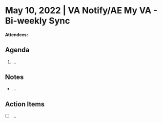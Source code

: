# May 10, 2022 | VA Notify/AE My VA - Bi-weekly Sync
#### Attendees: 

## Agenda
1. ...



## Notes
- ...



## Action Items
- [ ] ...
